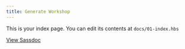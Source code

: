 ```yaml
---
title: Generate Workshop
---
```


This is your index page. You can edit its contents at `docs/01-index.hbs`

[View Sassdoc](http://localhost:3001)